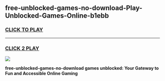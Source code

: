 
## free-unblocked-games-no-download-Play-Unblocked-Games-Online-b1ebb
<h3>
<a href="https://premium76.site?title=free-unblocked-games-no-download&ref=24A">CLICK TO PLAY</a></h3>
<hr>

<h3>
<a href="https://premium76.site?title=free-unblocked-games-no-download&ref=24A">CLICK 2 PLAY</a>
  
</h3>

<a href="https://premium76.site?title=free-unblocked-games-no-download&ref=24A"><img src="https://clearcache.store/games.png"></a>


**free-unblocked-games-no-download games unblocked: Your Gateway to Fun and Accessible Online Gaming**
